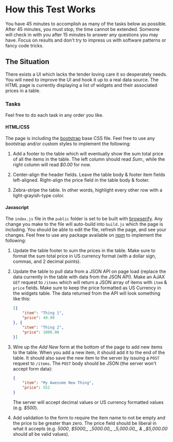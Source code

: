 # How this Test Works

You have 45 minutes to accomplish as many of the tasks below as possible. After 45 minutes, you must stop, the time cannot be extended. Someone will check in with you after 15 minutes to answer any questions you may have. Focus on results and don't try to impress us with software patterns or fancy code tricks.

## The Situation

There exists a UI which lacks the tender loving care it so desperately needs. You will need to improve the UI and hook it up to a real data source. The HTML page is currently displaying a list of widgets and their associated prices in a table.

### Tasks

Feel free to do each task in any order you like.

#### HTML/CSS

The page is including the [bootstrap](http://getbootstrap.com/) base CSS file. Feel free to use any bootstrap and/or custom styles to implement the following:

1. Add a footer to the table which will eventually show the sum total price of all the items in the table. The left column should read _Sum:_, while the right column will read _$0.00_ for now.

2. Center-align the header fields. Leave the table body & footer item fields left-aligned. Right-align the price field in the table body & footer.

3. Zebra-stripe the table. In other words, highlight every other row with a light-grayish-type color.

#### Javascript

The `index.js` file in the `public` folder is set to be built with [browserify](http://browserify.org/). Any change you make to the file will auto-build into `build.js` which the page is including. You should be able to edit the file, refresh the page, and see your changes. Feel free to use any package available on [npm](https://www.npmjs.com/) to implement the following:

1. Update the table footer to sum the prices in the table. Make sure to format the sum total price in US currency format (with a dollar sign, commas, and 2 decimal points).

2. Update the table to pull data from a JSON API on page load (replace the data currently in the table with data from the JSON API). Make an AJAX `GET` request to `/items` which will return a JSON array of items with `item` & `price` fields. Make sure to keep the price formatted as US Currency in the widgets table. The data returned from the API will look something like this:

	```json
	[{
		"item": "Thing 1",
		"price": 49.99
	}, {
		"item": "Thing 2",
		"price": 1000.00
	}]
	```

3. Wire up the _Add New_ form at the bottom of the page to add new items to the table. When you add a new item, it should add it to the end of the table. It should also save the new item to the server by issuing a `POST` request to `/items`. The `POST` body should be JSON (the server won't accept form data):

	```json
	{
		"item": "My Awesome New Thing",
		"price": 552
	}
	```

	The server will accept decimal values or US currency formatted values (e.g. _$500_).

4. Add validation to the form to require the item name to not be empty and the price to be greater than zero. The price field should be liberal in what it accepts (e.g. _5000_, _$5000_, _5000.00_, _5,000.00_, & _$5,000.00_ should all be valid values).
